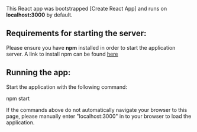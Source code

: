 This React app was bootstrapped [Create React App] and runs on **localhost:3000** by default. 

## Requirements for starting the server:

Please ensure you have **npm** installed in order to start the application server. A link to install npm can be found [here](https://www.npmjs.com/get-npm)

## Running the app:

Start the application with the following command:

   npm start

If the commands above do not automatically navigate your browser to this page, please manually enter "localhost:3000" in to your browser to load the application.